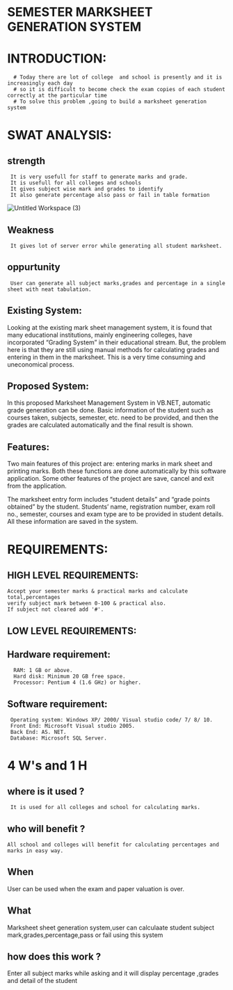 # SEMESTER MARKSHEET GENERATION SYSTEM

# INTRODUCTION:
      
      # Today there are lot of college  and school is presently and it is increasingly each day 
      # so it is difficult to become check the exam copies of each student correctly at the particular time
      # To solve this problem ,going to build a marksheet generation system
      
# SWAT ANALYSIS:

 ## strength
     It is very usefull for staff to generate marks and grade.
     It is usefull for all colleges and schools
     It gives subject wise mark and grades to identify
     It also generate percentage also pass or fail in table formation

![Untitled Workspace (3)](https://user-images.githubusercontent.com/98890597/153694292-6fbb1068-a65a-4dc8-a559-6b8478eda6b8.png)

 ## Weakness 
     It gives lot of server error while generating all student marksheet.
 ## oppurtunity
     User can generate all subject marks,grades and percentage in a single sheet with neat tabulation.
  ## Existing System:

Looking at the existing mark sheet management system, it is found that many educational institutions, mainly engineering colleges, have incorporated “Grading System” in their educational stream. But, the problem here is that they are still using manual methods for calculating grades and entering in them in the marksheet. This is a very time consuming and uneconomical process.

## Proposed System:

In this proposed Marksheet Management System in VB.NET, automatic grade generation can be done. Basic information of the student such as courses taken, subjects, semester, etc. need to be provided, and then the grades are calculated automatically and the final result is shown.
      
## Features:

Two main features of this project are: entering marks in mark sheet and printing marks. Both these functions are done automatically by this software application. Some other features of the project are save, cancel and exit from the application.

The marksheet entry form includes “student details” and “grade points obtained” by the student. Students’ name, registration number, exam roll no., semester, courses and exam type are to be provided in student details. All these information are saved in the system.

# REQUIREMENTS:

## HIGH LEVEL REQUIREMENTS:
    Accept your semester marks & practical marks and calculate total,percentages
    verify subject mark between 0-100 & practical also.
    If subject not cleared add '#'.
    
## LOW LEVEL REQUIREMENTS:
    
## Hardware requirement:
      RAM: 1 GB or above.
      Hard disk: Minimum 20 GB free space.
      Processor: Pentium 4 (1.6 GHz) or higher.
## Software requirement:
     Operating system: Windows XP/ 2000/ Visual studio code/ 7/ 8/ 10.
     Front End: Microsoft Visual studio 2005.
     Back End: AS. NET.
     Database: Microsoft SQL Server.
         
# 4 W's and 1 H     

## where is it used ?
     It is used for all colleges and school for calculating marks.
## who will benefit ?
    All school and colleges will benefit for calculating percentages and marks in easy way.
## When
   User can be used when the exam and paper valuation is over.
## What
   Marksheet sheet generation system,user can calculaate student subject mark,grades,percentage,pass or fail using this system
## how does this work ?
   Enter all subject marks while asking and it will display percentage ,grades and detail of the student
    


      
      
